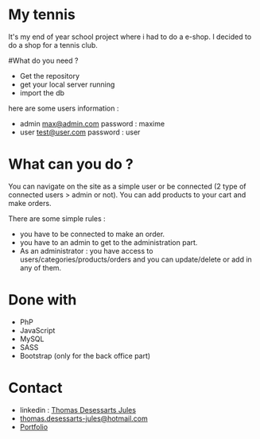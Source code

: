 # My tennis
It's my end of year school project where i had to do a e-shop. I decided to do a shop for a tennis club.

#What do you need ?
- Get the repository
- get your local server running
- import the db

here are some users information :
  - admin max@admin.com password : maxime
  - user test@user.com password : user


# What can you do ?
You can navigate on the site as a simple user or be connected (2 type of connected users > admin or not).
You can add products to your cart and make orders.

There are some simple rules :
- you have to be connected to make an order.
- you have to an admin to get to the administration part.
- As an administrator : you have access to users/categories/products/orders and you can update/delete or add in any of them.

# Done with
- PhP
- JavaScript
- MySQL
- SASS
- Bootstrap (only for the back office part)

# Contact 
 - linkedin : [Thomas Desessarts Jules](https://www.linkedin.com/in/jules-td/)
 - thomas.desessarts-jules@hotmail.com
 - [Portfolio](https://jules-td.netlify.app/)
